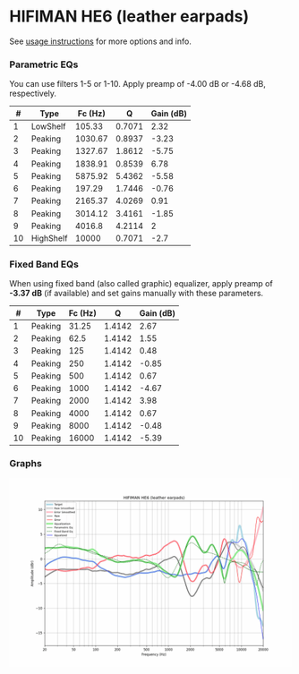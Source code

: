 # HIFIMAN HE6 (leather earpads)
See [usage instructions](https://github.com/jaakkopasanen/AutoEq#usage) for more options and info.

### Parametric EQs
You can use filters 1-5 or 1-10. Apply preamp of -4.00 dB or -4.68 dB, respectively.

|   # | Type      |   Fc (Hz) |      Q |   Gain (dB) |
|-----|-----------|-----------|--------|-------------|
|   1 | LowShelf  |    105.33 | 0.7071 |        2.32 |
|   2 | Peaking   |   1030.67 | 0.8937 |       -3.23 |
|   3 | Peaking   |   1327.67 | 1.8612 |       -5.75 |
|   4 | Peaking   |   1838.91 | 0.8539 |        6.78 |
|   5 | Peaking   |   5875.92 | 5.4362 |       -5.58 |
|   6 | Peaking   |    197.29 | 1.7446 |       -0.76 |
|   7 | Peaking   |   2165.37 | 4.0269 |        0.91 |
|   8 | Peaking   |   3014.12 | 3.4161 |       -1.85 |
|   9 | Peaking   |   4016.8  | 4.2114 |        2    |
|  10 | HighShelf |  10000    | 0.7071 |       -2.7  |

### Fixed Band EQs
When using fixed band (also called graphic) equalizer, apply preamp of **-3.37 dB** (if available) and set gains manually with these parameters.

|   # | Type    |   Fc (Hz) |      Q |   Gain (dB) |
|-----|---------|-----------|--------|-------------|
|   1 | Peaking |     31.25 | 1.4142 |        2.67 |
|   2 | Peaking |     62.5  | 1.4142 |        1.55 |
|   3 | Peaking |    125    | 1.4142 |        0.48 |
|   4 | Peaking |    250    | 1.4142 |       -0.85 |
|   5 | Peaking |    500    | 1.4142 |        0.67 |
|   6 | Peaking |   1000    | 1.4142 |       -4.67 |
|   7 | Peaking |   2000    | 1.4142 |        3.98 |
|   8 | Peaking |   4000    | 1.4142 |        0.67 |
|   9 | Peaking |   8000    | 1.4142 |       -0.48 |
|  10 | Peaking |  16000    | 1.4142 |       -5.39 |

### Graphs
![](./HIFIMAN%20HE6%20(leather%20earpads).png)
